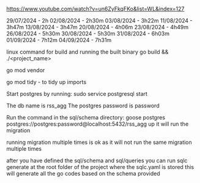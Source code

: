 https://www.youtube.com/watch?v=un6ZyFkqFKo&list=WL&index=127

29/07/2024 - 2h
02/08/2024 - 2h30m
03/08/2024 - 3h22m
11/08/2024 - 3h47m
13/08/2024 - 3h47m
20/08/2024 - 4h06m
23/08/2024 - 4h49m
26/08/2024 - 5h30m
30/08/2024 - 5h30m
31/08/2024 - 6h03m
01/09/2024 - 7h12m
04/09/2024 - 7h31m

linux command for build and running the built binary
go build && ./<project_name>

go mod vendor

go mod tidy - to tidy up imports

Start postgres by running:
sudo service postgresql start

The db name is rss_agg
The postgres password is password

Run the command in the sql/schema directory:
goose postgres postgres://postgres:password@localhost:5432/rss_agg up
it will run the migration

running migration multiple times is ok as it will not run the same migration multiple times

after you have defined the sql/schema and sql/queries
you can run sqlc generate at the root folder of the project where the sqlc.yaml is stored
this will generate all the go codes based on the schema provided
